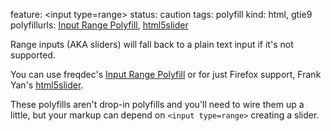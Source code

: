 feature: &lt;input type=range>
status: caution
tags: polyfill
kind: html, gtie9
polyfillurls: [Input Range Polyfill](http://www.frequency-decoder.com/2010/11/18/unobtrusive-slider-control-html5-input-range-polyfill/), [html5slider](https://github.com/fryn/html5slider)

Range inputs (AKA sliders) will fall back to a plain text input if it's not supported. 

You can use freqdec's [Input Range Polyfill](http://www.frequency-decoder.com/2010/11/18/unobtrusive-slider-control-html5-input-range-polyfill/) or for just Firefox support, Frank Yan's [html5slider](https://github.com/fryn/html5slider).

These polyfills aren't drop-in polyfills and you'll need to wire them up a little, but your markup can depend on `<input type=range>` creating a slider.